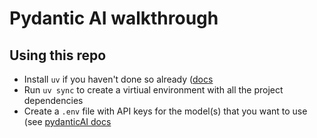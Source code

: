 # Pydantic AI walkthrough

## Using this repo

- Install `uv` if you haven't done so already ([docs](https://docs.astral.sh/uv/getting-started/installation/#standalone-installer)
- Run `uv sync` to create a virtiual environment with all the project dependencies
- Create a `.env` file with API keys for the model(s) that you want to use (see [pydanticAI docs](https://ai.pydantic.dev/models/)
